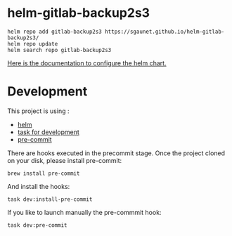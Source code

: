 # helm-gitlab-backup2s3

```
helm repo add gitlab-backup2s3 https://sgaunet.github.io/helm-gitlab-backup2s3/
helm repo update
helm search repo gitlab-backup2s3
```

[Here is the documentation to configure the helm chart.](charts/gitlab-backup2s3/README.md)

# Development

This project is using :

* [helm](https://helm.sh/)
* [task for development](https://taskfile.dev/#/)
* [pre-commit](https://pre-commit.com/)

There are hooks executed in the precommit stage. Once the project cloned on your disk, please install pre-commit:

```
brew install pre-commit
```

And install the hooks:

```
task dev:install-pre-commit
```

If you like to launch manually the pre-commmit hook:

```
task dev:pre-commit
```

